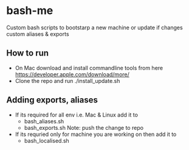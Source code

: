 bash-me
=======
 Custom bash scripts to bootstarp a new machine or update if changes custom aliases & exports 

 How to run
 ----------
 - On Mac download and install commandline tools from here https://developer.apple.com/download/more/
 - Clone the repo and run ./install_update.sh
 
 Adding exports, aliases
 -----------------------
 - If its required for all env i.e. Mac & Linux add it to
   * bash_aliases.sh
   * bash_exports.sh
   Note: push the change to repo
 - If its requried only for machine you are working on then add it to
   * bash_localised.sh
